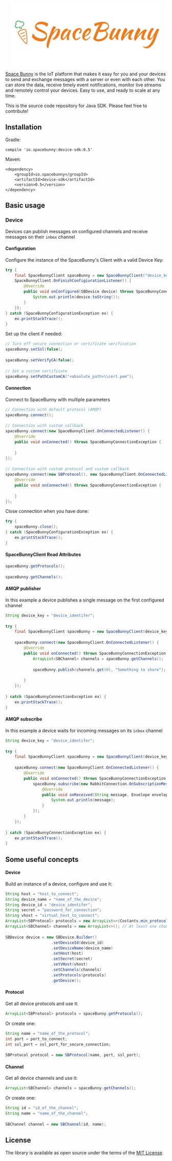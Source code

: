 <p align="center">
  <img width="480" src="assets/logo.png"/>
</p>

[Space Bunny](http://spacebunny.io) is the IoT platform that makes it easy for you and your devices to send and exchange messages with a server or even with each other. You can store the data, receive timely event notifications, monitor live streams and remotely control your devices. Easy to use, and ready to scale at any time.

This is the source code repository for Java SDK.
Please feel free to contribute!

## Installation

Gradle: 

```
compile 'io.spacebunny:device-sdk:0.5'
```

Maven: 

```
<dependency>
    <groupId>io.spacebunny</groupId>
    <artifactId>device-sdk</artifactId>
    <version>0.5</version>
</dependency>
```

## Basic usage

### Device

Devices can publish messages on configured channels and receive messages on their `inbox` channel

#### Configuration

Configure the instance of the SpaceBunny's Client with a valid Device Key:

```java
try {
    final SpaceBunnyClient spaceBunny = new SpaceBunnyClient("device_key");
    SpaceBunnyClient.OnFinishConfigiurationListener() {
        @Override
        public void onConfigured(SBDevice device) throws SpaceBunnyConnectionException {
            System.out.println(device.toString());
        }
    });
} catch (SpaceBunnyConfigurationException ex) {
    ex.printStackTrace();
}
```

Set up the client if needed:

```java
// Turn off secure connection or certificate verification
spaceBunny.setSsl(false);

spaceBunny.setVerifyCA(false);

// Set a custom certificate
spaceBunny.setPathCustomCA("<absolute_path>\\cert.pem");
```

#### Connection

Connect to SpaceBunny with multiple parameters 

```java
// Connection with default protocol (AMQP)
spaceBunny.connect();

// Connection with custom callback
spaceBunny.connect(new SpaceBunnyClient.OnConnectedListener() {
    @Override
    public void onConnected() throws SpaceBunnyConnectionException {
        
    }
});

// Connection with custom protocol and custom callback
spaceBunny.connect(new SBProtocol(), new SpaceBunnyClient.OnConnectedListener() {
    @Override
    public void onConnected() throws SpaceBunnyConnectionException {
        
    }
});
```

Close connection when you have done:
```java
try {
    spaceBunny.close();
} catch (SpaceBunnyConfigurationException ex) {
    ex.printStackTrace();
}
```

#### SpaceBunnyClient Read Attributes

```java
spaceBunny.getProtocols();

spaceBunny.getChannels();
```

#### AMQP publisher

In this example a device publishes a single message on the first configured channel

```java
String device_key = "device_identifer";

try {
    final SpaceBunnyClient spaceBunny = new SpaceBunnyClient(device_key);

    spaceBunny.connect(new SpaceBunnyClient.OnConnectedListener() {
        @Override
        public void onConnected() throws SpaceBunnyConnectionException {
            ArrayList<SBChannel> channels = spaceBunny.getChannels();

            spaceBunny.publish(channels.get(0), "Something to share");
            
        }
    });

} catch (SpaceBunnyConnectionException ex) {
    ex.printStackTrace();
}
```

#### AMQP subscribe

In this example a device waits for incoming messages on its `inbox` channel

```java
String device_key = "device_identifer";

try {
    final SpaceBunnyClient spaceBunny = new SpaceBunnyClient(device_key);

    spaceBunny.connect(new SpaceBunnyClient.OnConnectedListener() {
        @Override
        public void onConnected() throws SpaceBunnyConnectionException {
            spaceBunny.subscribe(new RabbitConnection.OnSubscriptionMessageReceivedListener() {
                @Override
                public void onReceived(String message, Envelope envelope) {
                    System.out.println(message);
                }
            });
        }
    });

} catch (SpaceBunnyConnectionException ex) {
    ex.printStackTrace();
}
```

## Some useful concepts

#### Device

Build an instance of a device, configure and use it:

```java
String host = "host_to_connect";
String device_name = "name_of_the_device";
String device_id = "device_identifer";
String secret = "password_for_connection";
String vhost = "virtual_host_to_connect";
ArrayList<SBProtocol> protocols = new ArrayList<>(Costants.min_protocols); // At least one protocol
ArrayList<SBChannel> channels = new ArrayList<>(); // At least one channel

SBDevice device = new SBDevice.Builder()
                    .setDeviceId(device_id)
                    .setDeviceName(device_name)
                    .setHost(host)
                    .setSecret(secret)
                    .setVHost(vhost)
                    .setChannels(channels)
                    .setProtocols(protocols)
                    .getDevice();
```

#### Protocol

Get all device protocols and use it:

```java
ArrayList<SBProtocol> protocols = spaceBunny.getProtocols();
```

Or create one:

```java
String name = "name_of_the_protocol";
int port = port_to_connect;
int ssl_port = ssl_port_for_secure_connection;

SBProtocol protocol = new SBProtocol(name, port, ssl_port);
```

#### Channel

Get all device channels and use it:

```java
ArrayList<SBChannel> channels = spaceBunny.getChannels();
```

Or create one:
```java
String id = "id_of_the_channel";
String name = "name_of_the_channel";

SBChannel channel = new SBChannel(id, name);
```

## License

The library is available as open source under the terms of the [MIT License](http://opensource.org/licenses/MIT).